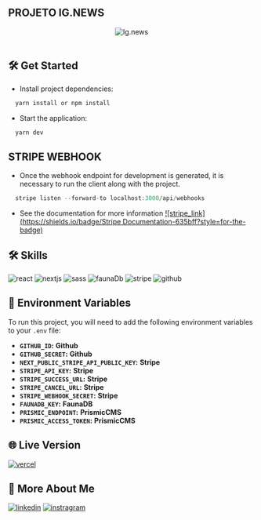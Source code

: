 ## PROJETO IG.NEWS

<div align="center">
<img src="https://github.com/rodrigodevelop-tech/repositorio-de-Imagens/blob/main/ignews.png" alt="Ig.news"  />
</div>
<br />

## 🛠 Get Started

- Install project dependencies:

```ts
  yarn install or npm install
```

- Start the application:

```ts
  yarn dev
```

## STRIPE WEBHOOK

- Once the webhook endpoint for development is generated, it is necessary to run the client along with the project.

```ts
  stripe listen --forward-to localhost:3000/api/webhooks
```

- See the documentation for more information
  [![stripe_link](https://shields.io/badge/Stripe Documentation-635bff?style=for-the-badge)]("https://stripe.com/docs")

## 🛠 Skills

![react][react] ![nextjs][nextjs] ![sass][sass] ![faunaDb][faunadb] ![stripe][stripe] ![github][github]

## 💾 Environment Variables

To run this project, you will need to add the following environment variables to your `.env` file:

- **`GITHUB_ID`:** **Github**
- **`GITHUB_SECRET`:** **Github**
- **`NEXT_PUBLIC_STRIPE_API_PUBLIC_KEY`:** **Stripe**
- **`STRIPE_API_KEY`:** **Stripe**
- **`STRIPE_SUCCESS_URL`:** **Stripe**
- **`STRIPE_CANCEL_URL`:** **Stripe**
- **`STRIPE_WEBHOOK_SECRET`:** **Stripe**
- **`FAUNADB_KEY`:** **FaunaDB**
- **`PRISMIC_ENDPOINT`:** **PrismicCMS**
- **`PRISMIC_ACCESS_TOKEN`:** **PrismicCMS**

## 🌐 Live Version

[![vercel](https://img.shields.io/badge/vercel-000?style=for-the-badge&logo=vercel&logoColor=white)]("https://ignews-lilac-xi.vercel.app/")

## 🔗 More About Me

[![linkedin](https://img.shields.io/badge/linkedin-0A66C2?style=for-the-badge&logo=linkedin&logoColor=white)](https://www.linkedin.com/in/rodrigo-si/)
[![instragram](https://img.shields.io/badge/instragram-E4405F?style=for-the-badge&logo=instagram&logoColor=white)](https://www.instagram.com/rodrigo_dev_front/)

[react]: https://img.shields.io/badge/react-00875F?style=for-the-badge&logo=react&logoColor=white
[nextjs]: https://img.shields.io/badge/Next-black?style=for-the-badge&logo=next.js&logoColor=white
[sass]: https://img.shields.io/badge/sass-00875F?style=for-the-badge&logo=sass&logoColor=white
[faunadb]: https://shields.io/badge/faunadb-492fb1?style=for-the-badge
[stripe]: https://shields.io/badge/Stripe-635bff?style=for-the-badge
[github]: https://img.shields.io/badge/github-%23121011.svg?style=for-the-badge&logo=github&logoColor=white
